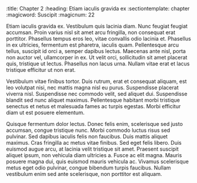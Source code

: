 :title:                 Chapter 2
:heading:               Etiam iaculis gravida ex
:sectiontemplate:       chapter
:magicword:             Suscipit
:magicnum:              22

Etiam iaculis gravida ex. Vestibulum quis lacinia diam. Nunc feugiat feugiat
accumsan. Proin varius nisl sit amet arcu fringilla, non consequat erat
porttitor. Phasellus tempus eros leo, vitae convallis odio lacinia et.
Phasellus in ex ultricies, fermentum est pharetra, iaculis quam.
Pellentesque arcu tellus, suscipit id orci a, semper dapibus lectus.
Maecenas ante nisl, porta non auctor vel, ullamcorper in ex. Ut velit orci,
sollicitudin sit amet placerat quis, tristique ut lectus. Phasellus non
lacus urna. Nullam vitae erat et lacus tristique efficitur ut non erat.

Vestibulum vitae finibus tortor. Duis rutrum, erat et consequat aliquam, est
leo volutpat nisi, nec mattis magna nisl eu purus. Suspendisse placerat
viverra nisl. Suspendisse nec commodo velit, sed aliquet dui. Suspendisse
blandit sed nunc aliquet maximus. Pellentesque habitant morbi tristique
senectus et netus et malesuada fames ac turpis egestas. Morbi efficitur diam
ut est posuere elementum.

Quisque fermentum dolor lectus. Donec felis enim, scelerisque sed justo
accumsan, congue tristique nunc. Morbi commodo luctus risus sed pulvinar.
Sed dapibus iaculis felis non faucibus. Duis mattis aliquet maximus. Cras
fringilla ac metus vitae finibus. Sed eget felis libero. Duis euismod augue
arcu, at lacinia velit tristique sit amet. Praesent suscipit aliquet ipsum,
non vehicula diam ultricies a. Fusce ac elit magna. Mauris posuere magna
dui, quis euismod mauris vehicula ac. Vivamus scelerisque metus eget odio
pulvinar, congue bibendum turpis faucibus. Nullam vestibulum enim sed ante
scelerisque, non porttitor est aliquam.
